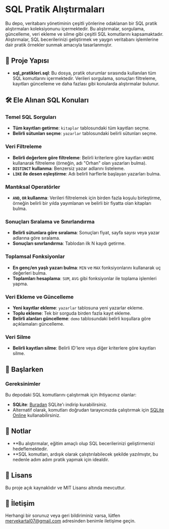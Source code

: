 # SQL Pratik Alıştırmaları

Bu depo, veritabanı yönetiminin çeşitli yönlerine odaklanan bir SQL pratik alıştırmaları koleksiyonunu içermektedir. Bu alıştırmalar, sorgulama, güncelleme, veri ekleme ve silme gibi çeşitli SQL komutlarını kapsamaktadır. Alıştırmalar, SQL becerilerinizi geliştirmek ve yaygın veritabanı işlemlerine dair pratik örnekler sunmak amacıyla tasarlanmıştır.

## 📁 Proje Yapısı

- **sql_pratikleri.sql**: Bu dosya, pratik oturumlar sırasında kullanılan tüm SQL komutlarını içermektedir. Verileri sorgulama, sonuçları filtreleme, kayıtları güncelleme ve daha fazlası gibi konularda alıştırmalar bulunur.

## 🛠️ Ele Alınan SQL Konuları

### **Temel SQL Sorguları**
- **Tüm kayıtları getirme**: `kitaplar` tablosundaki tüm kayıtları seçme.
- **Belirli sütunları seçme**: `yazarlar` tablosundaki belirli sütunları seçme.

### **Veri Filtreleme**
- **Belirli değerlere göre filtreleme**: Belirli kriterlere göre kayıtları `WHERE` kullanarak filtreleme (örneğin, adı "Orhan" olan yazarları bulma).
- **`DISTINCT` kullanma**: Benzersiz yazar adlarını listeleme.
- **`LIKE` ile desen eşleştirme**: Adı belirli harflerle başlayan yazarları bulma.

### **Mantıksal Operatörler**
- **`AND`, `OR` kullanma**: Verileri filtrelemek için birden fazla koşulu birleştirme, örneğin belirli bir yılda yayımlanan ve belirli bir fiyatta olan kitapları bulma.

### **Sonuçları Sıralama ve Sınırlandırma**
- **Belirli sütunlara göre sıralama**: Sonuçları fiyat, sayfa sayısı veya yazar adlarına göre sıralama.
- **Sonuçları sınırlandırma**: Tablodan ilk N kaydı getirme.

### **Toplamsal Fonksiyonlar**
- **En genç/en yaşlı yazarı bulma**: `MIN` ve `MAX` fonksiyonlarını kullanarak uç değerleri bulma.
- **Toplamları hesaplama**: `SUM`, `AVG` gibi fonksiyonlar ile toplama işlemleri yapma.

### **Veri Ekleme ve Güncelleme**
- **Yeni kayıtlar ekleme**: `yazarlar` tablosuna yeni yazarlar ekleme.
- **Toplu ekleme**: Tek bir sorguda birden fazla kayıt ekleme.
- **Belirli alanları güncelleme**: `demo` tablosundaki belirli koşullara göre açıklamaları güncelleme.

### **Veri Silme**
- **Belirli kayıtları silme**: Belirli ID'lere veya diğer kriterlere göre kayıtları silme.

## 🚀 Başlarken

### Gereksinimler
Bu depodaki SQL komutlarını çalıştırmak için ihtiyacınız olanlar:
- **SQLite**: [Buradan](https://www.sqlite.org/download.html) SQLite'ı indirip kurabilirsiniz.
- Alternatif olarak, komutları doğrudan tarayıcınızda çalıştırmak için [SQLite Online](https://sqliteonline.com/) kullanabilirsiniz.

## 📝 Notlar
- **Bu alıştırmalar, eğitim amaçlı olup SQL becerilerinizi geliştirmenizi hedeflemektedir.
- **SQL komutları, ardışık olarak çalıştırılabilecek şekilde yazılmıştır, bu nedenle adım adım pratik yapmak için idealdir.

## 📄 Lisans
Bu proje açık kaynaklıdır ve MIT Lisansı altında mevcuttur.

## 📧 İletişim
Herhangi bir sorunuz veya geri bildiriminiz varsa, lütfen mervekartal07@gmail.com adresinden benimle iletişime geçin.
